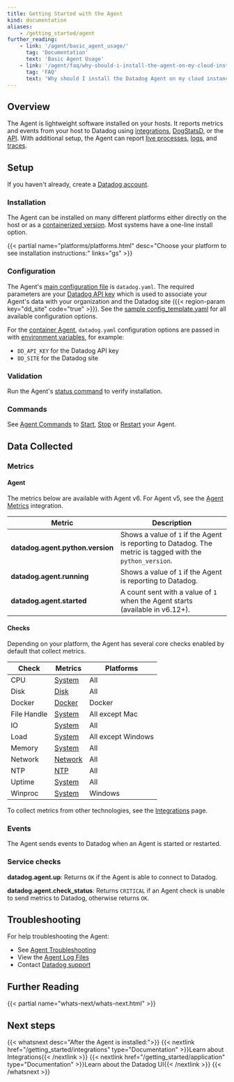 ```yaml
---
title: Getting Started with the Agent
kind: documentation
aliases:
    - /getting_started/agent
further_reading:
    - link: '/agent/basic_agent_usage/'
      tag: 'Documentation'
      text: 'Basic Agent Usage'
    - link: '/agent/faq/why-should-i-install-the-agent-on-my-cloud-instances/'
      tag: 'FAQ'
      text: 'Why should I install the Datadog Agent on my cloud instances?'
---
```


## Overview

The Agent is lightweight software installed on your hosts. It reports metrics and events from your host to Datadog using [integrations][1], [DogStatsD][2], or the [API][3]. With additional setup, the Agent can report [live processes][4], [logs][5], and [traces][6].

## Setup

If you haven't already, create a [Datadog account][7].

### Installation

The Agent can be installed on many different platforms either directly on the host or as a [containerized version][8]. Most systems have a one-line install option.

{{< partial name="platforms/platforms.html" desc="Choose your platform to see installation instructions:" links="gs" >}}

### Configuration

The Agent's [main configuration file][9] is `datadog.yaml`. The required parameters are your [Datadog API key][10] which is used to associate your Agent's data with your organization and the Datadog site ({{< region-param key="dd_site" code="true" >}}). See the [sample config_template.yaml][11] for all available configuration options.

For the [container Agent][8], `datadog.yaml` configuration options are passed in with [environment variables][12], for example:

- `DD_API_KEY` for the Datadog API key
- `DD_SITE` for the Datadog site

### Validation

Run the Agent's [status command][13] to verify installation.

### Commands

See [Agent Commands][14] to [Start][15], [Stop][16] or [Restart][17] your Agent.

## Data Collected

### Metrics

#### Agent

The metrics below are available with Agent v6. For Agent v5, see the [Agent Metrics][18] integration.

| Metric                           | Description                                                                                                          |
| -------------------------------- | -------------------------------------------------------------------------------------------------------------------- |
| **datadog.agent.python.version** | Shows a value of `1` if the Agent is reporting to Datadog. The metric is tagged with the `python_version`. |
| **datadog.agent.running**        | Shows a value of `1` if the Agent is reporting to Datadog.                                                 |
| **datadog.agent.started**        | A count sent with a value of `1` when the Agent starts (available in v6.12+).                                        |

#### Checks

Depending on your platform, the Agent has several core checks enabled by default that collect metrics.

| Check       | Metrics       | Platforms          |
| ----------- | ------------- | ------------------ |
| CPU         | [System][19]  | All                |
| Disk        | [Disk][20]    | All                |
| Docker      | [Docker][21]  | Docker             |
| File Handle | [System][19]  | All except Mac     |
| IO          | [System][19]  | All                |
| Load        | [System][19]  | All except Windows |
| Memory      | [System][19]  | All                |
| Network     | [Network][22] | All                |
| NTP         | [NTP][23]     | All                |
| Uptime      | [System][19]  | All                |
| Winproc     | [System][19]  | Windows            |

To collect metrics from other technologies, see the [Integrations][24] page.

### Events

The Agent sends events to Datadog when an Agent is started or restarted.

### Service checks

**datadog.agent.up**:
Returns `OK` if the Agent is able to connect to Datadog.

**datadog.agent.check_status**:
Returns `CRITICAL` if an Agent check is unable to send metrics to Datadog, otherwise returns `OK`.

## Troubleshooting

For help troubleshooting the Agent:

- See [Agent Troubleshooting][25]
- View the [Agent Log Files][26]
- Contact [Datadog support][27]

## Further Reading

{{< partial name="whats-next/whats-next.html" >}}

<p>

## Next steps

{{< whatsnext desc="After the Agent is installed:">}}
{{< nextlink href="/getting_started/integrations" type="Documentation" >}}Learn about Integrations{{< /nextlink >}}
{{< nextlink href="/getting_started/application" type="Documentation" >}}Learn about the Datadog UI{{< /nextlink >}}
{{< /whatsnext >}}

[1]: /integrations/
[2]: /metrics/custom_metrics/dogstatsd_metrics_submission/
[3]: /api/
[4]: /infrastructure/process/
[5]: /logs/
[6]: /tracing/
[7]: https://www.datadoghq.com
[8]: https://github.com/DataDog/datadog-agent/tree/main/Dockerfiles/agent
[9]: /agent/guide/agent-configuration-files/#agent-main-configuration-file
[10]: https://app.datadoghq.com/organization-settings/api-keys
[11]: https://github.com/DataDog/datadog-agent/blob/master/pkg/config/config_template.yaml
[12]: https://github.com/DataDog/datadog-agent/tree/main/Dockerfiles/agent#environment-variables
[13]: /agent/guide/agent-commands/#agent-status-and-information
[14]: /agent/guide/agent-commands/
[15]: /agent/guide/agent-commands/#start-the-agent
[16]: /agent/guide/agent-commands/#stop-the-agent
[17]: /agent/guide/agent-commands/#restart-the-agent
[18]: /integrations/agent_metrics/
[19]: /integrations/system/#metrics
[20]: /integrations/disk/#metrics
[21]: /agent/docker/data_collected/#metrics
[22]: /integrations/network/#metrics
[23]: /integrations/ntp/#metrics
[24]: /getting_started/integrations/
[25]: /agent/troubleshooting/
[26]: /agent/guide/agent-log-files/
[27]: /help/
